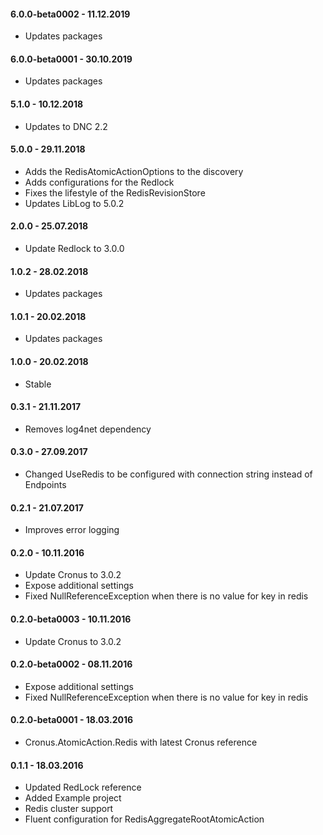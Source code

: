 #### 6.0.0-beta0002 - 11.12.2019
* Updates packages

#### 6.0.0-beta0001 - 30.10.2019
* Updates packages

#### 5.1.0 - 10.12.2018
* Updates to DNC 2.2

#### 5.0.0 - 29.11.2018
* Adds the RedisAtomicActionOptions to the discovery
* Adds configurations for the Redlock
* Fixes the lifestyle of the RedisRevisionStore
* Updates LibLog to 5.0.2

#### 2.0.0 - 25.07.2018
* Update Redlock to 3.0.0

#### 1.0.2 - 28.02.2018
* Updates packages

#### 1.0.1 - 20.02.2018
* Updates packages

#### 1.0.0 - 20.02.2018
* Stable

#### 0.3.1 - 21.11.2017
* Removes log4net dependency

#### 0.3.0 - 27.09.2017
* Changed UseRedis to be configured with connection string instead of Endpoints

#### 0.2.1 - 21.07.2017
* Improves error logging

#### 0.2.0 - 10.11.2016
* Update Cronus to 3.0.2
* Expose additional settings
* Fixed NullReferenceException when there is no value for key in redis

#### 0.2.0-beta0003 - 10.11.2016
* Update Cronus to 3.0.2

#### 0.2.0-beta0002 - 08.11.2016
* Expose additional settings
* Fixed NullReferenceException when there is no value for key in redis

#### 0.2.0-beta0001 - 18.03.2016
* Cronus.AtomicAction.Redis with latest Cronus reference

#### 0.1.1 - 18.03.2016
* Updated RedLock reference
* Added Example project
* Redis cluster support
* Fluent configuration for RedisAggregateRootAtomicAction
